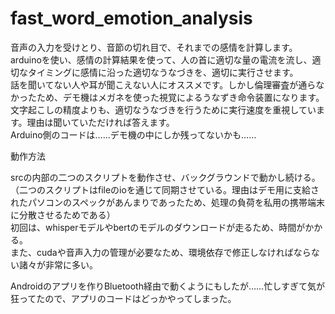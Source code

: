 # fast_word_emotion_analysis

音声の入力を受けとり、音節の切れ目で、それまでの感情を計算します。  
arduinoを使い、感情の計算結果を使って、人の首に適切な量の電流を流し、適切なタイミングに感情に沿った適切なうなづきを、適切に実行させます。  
話を聞いてない人や耳が聞こえない人にオススメです。しかし倫理審査が通らなかったため、デモ機はメガネを使った視覚によるうなずき命令装置になります。  
文字起こしの精度よりも、適切なうなづきを行うために実行速度を重視しています。理由は聞いていただければ答えます。  
Arduino側のコードは……デモ機の中にしか残ってないかも……

動作方法

srcの内部の二つのスクリプトを動作させ、バックグラウンドで動かし続ける。  
（二つのスクリプトはfileのioを通じて同期させている。理由はデモ用に支給されたパソコンのスペックがあんまりであったため、処理の負荷を私用の携帯端末に分散させるためである）  
初回は、whisperモデルやbertのモデルのダウンロードが走るため、時間がかかる。  
また、cudaや音声入力の管理が必要なため、環境依存で修正しなければならない諸々が非常に多い。  

Androidのアプリを作りBluetooth経由で動くようにもしたが……忙しすぎて気が狂ってたので、アプリのコードはどっかやってしまった。
